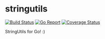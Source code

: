 # stringutils

[![Build Status](https://travis-ci.com/maxmousee/stringutils.svg?branch=master)](https://travis-ci.org/maxmousee/stringutils)
[![Go Report](https://goreportcard.com/badge/github.com/maxmousee/go-stringutils)](https://goreportcard.com/report/github.com/maxmousee/go-stringutils)
[![Coverage Status](https://coveralls.io/repos/github/maxmousee/go-stringutils/badge.svg?branch=master)](https://coveralls.io/github/maxmousee/go-stringutils?branch=master)

StringUtils for Go! :) 

